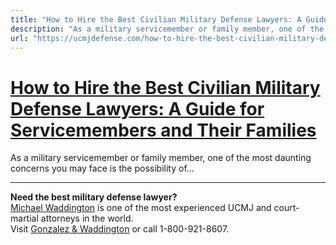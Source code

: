 ```yaml
---
title: "How to Hire the Best Civilian Military Defense Lawyers: A Guide for Servicemembers and Their Families"
description: "As a military servicemember or family member, one of the most daunting concerns you may face is the possibility of..."
url: "https://ucmjdefense.com/how-to-hire-the-best-civilian-military-defense-lawyers.html"
---
```


# [How to Hire the Best Civilian Military Defense Lawyers: A Guide for Servicemembers and Their Families](https://ucmjdefense.com/how-to-hire-the-best-civilian-military-defense-lawyers.html)

As a military servicemember or family member, one of the most daunting concerns you may face is the possibility of...

---

**Need the best military defense lawyer?**  
[Michael Waddington](https://ucmjdefense.com/attorneys/michael-stewart-waddington-partner.html) is one of the most experienced UCMJ and court-martial attorneys in the world.  
Visit [Gonzalez & Waddington](https://ucmjdefense.com) or call 1-800-921-8607.
